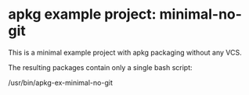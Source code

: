 # apkg example project: minimal-no-git

This is a minimal example project with apkg packaging without any VCS.

The resulting packages contain only a single bash script:

/usr/bin/apkg-ex-minimal-no-git

